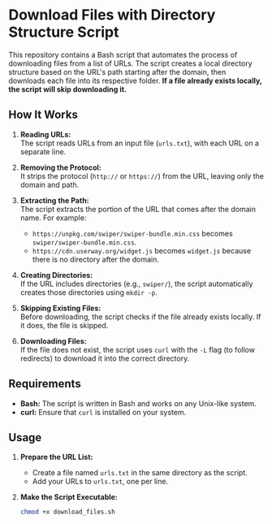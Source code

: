 # Download Files with Directory Structure Script

This repository contains a Bash script that automates the process of downloading files from a list of URLs. The script creates a local directory structure based on the URL's path starting after the domain, then downloads each file into its respective folder. **If a file already exists locally, the script will skip downloading it.**

## How It Works

1. **Reading URLs:**  
   The script reads URLs from an input file (`urls.txt`), with each URL on a separate line.

2. **Removing the Protocol:**  
   It strips the protocol (`http://` or `https://`) from the URL, leaving only the domain and path.

3. **Extracting the Path:**  
   The script extracts the portion of the URL that comes after the domain name. For example:
   - `https://unpkg.com/swiper/swiper-bundle.min.css` becomes `swiper/swiper-bundle.min.css`.
   - `https://cdn.userway.org/widget.js` becomes `widget.js` because there is no directory after the domain.

4. **Creating Directories:**  
   If the URL includes directories (e.g., `swiper/`), the script automatically creates those directories using `mkdir -p`.

5. **Skipping Existing Files:**  
   Before downloading, the script checks if the file already exists locally. If it does, the file is skipped.

6. **Downloading Files:**  
   If the file does not exist, the script uses `curl` with the `-L` flag (to follow redirects) to download it into the correct directory.

## Requirements

- **Bash:** The script is written in Bash and works on any Unix-like system.
- **curl:** Ensure that `curl` is installed on your system.

## Usage

1. **Prepare the URL List:**
   - Create a file named `urls.txt` in the same directory as the script.
   - Add your URLs to `urls.txt`, one per line.

2. **Make the Script Executable:**
   ```bash
   chmod +x download_files.sh
